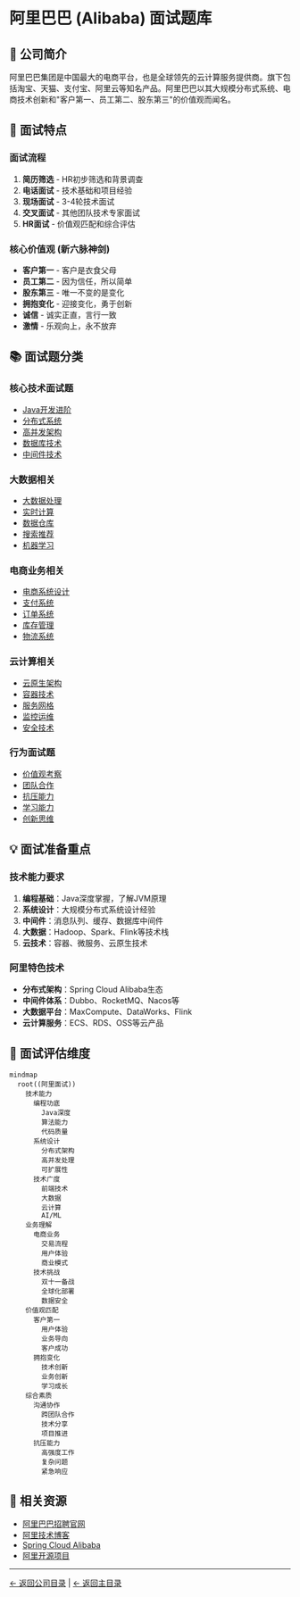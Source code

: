 # 阿里巴巴 (Alibaba) 面试题库

## 🏢 公司简介

阿里巴巴集团是中国最大的电商平台，也是全球领先的云计算服务提供商。旗下包括淘宝、天猫、支付宝、阿里云等知名产品。阿里巴巴以其大规模分布式系统、电商技术创新和"客户第一、员工第二、股东第三"的价值观而闻名。

## 📍 面试特点

### 面试流程
1. **简历筛选** - HR初步筛选和背景调查
2. **电话面试** - 技术基础和项目经验
3. **现场面试** - 3-4轮技术面试
4. **交叉面试** - 其他团队技术专家面试
5. **HR面试** - 价值观匹配和综合评估

### 核心价值观 (新六脉神剑)
- **客户第一** - 客户是衣食父母
- **员工第二** - 因为信任，所以简单
- **股东第三** - 唯一不变的是变化
- **拥抱变化** - 迎接变化，勇于创新
- **诚信** - 诚实正直，言行一致
- **激情** - 乐观向上，永不放弃

## 📚 面试题分类

### 核心技术面试题
- [Java开发进阶](./java-advanced.md)
- [分布式系统](./distributed-systems.md)
- [高并发架构](./high-concurrency.md)
- [数据库技术](./database-tech.md)
- [中间件技术](./middleware.md)

### 大数据相关
- [大数据处理](./big-data-processing.md)
- [实时计算](./real-time-computing.md)
- [数据仓库](./data-warehouse.md)
- [搜索推荐](./search-recommendation.md)
- [机器学习](./machine-learning.md)

### 电商业务相关
- [电商系统设计](./ecommerce-systems.md)
- [支付系统](./payment-systems.md)
- [订单系统](./order-systems.md)
- [库存管理](./inventory-management.md)
- [物流系统](./logistics-systems.md)

### 云计算相关
- [云原生架构](./cloud-native.md)
- [容器技术](./container-tech.md)
- [服务网格](./service-mesh.md)
- [监控运维](./monitoring-ops.md)
- [安全技术](./security-tech.md)

### 行为面试题
- [价值观考察](./culture-values.md)
- [团队合作](./teamwork.md)
- [抗压能力](./stress-handling.md)
- [学习能力](./learning-ability.md)
- [创新思维](./innovation.md)

## 💡 面试准备重点

### 技术能力要求
1. **编程基础**：Java深度掌握，了解JVM原理
2. **系统设计**：大规模分布式系统设计经验
3. **中间件**：消息队列、缓存、数据库中间件
4. **大数据**：Hadoop、Spark、Flink等技术栈
5. **云技术**：容器、微服务、云原生技术

### 阿里特色技术
- **分布式架构**：Spring Cloud Alibaba生态
- **中间件体系**：Dubbo、RocketMQ、Nacos等
- **大数据平台**：MaxCompute、DataWorks、Flink
- **云计算服务**：ECS、RDS、OSS等云产品

## 🎯 面试评估维度

```mermaid
mindmap
  root((阿里面试))
    技术能力
      编程功底
        Java深度
        算法能力
        代码质量
      系统设计
        分布式架构
        高并发处理
        可扩展性
      技术广度
        前端技术
        大数据
        云计算
        AI/ML
    业务理解
      电商业务
        交易流程
        用户体验
        商业模式
      技术挑战
        双十一备战
        全球化部署
        数据安全
    价值观匹配
      客户第一
        用户体验
        业务导向
        客户成功
      拥抱变化
        技术创新
        业务创新
        学习成长
    综合素质
      沟通协作
        跨团队合作
        技术分享
        项目推进
      抗压能力
        高强度工作
        复杂问题
        紧急响应
```

## 🔗 相关资源

- [阿里巴巴招聘官网](https://job.alibaba.com/)
- [阿里技术博客](https://developer.aliyun.com/)
- [Spring Cloud Alibaba](https://spring-cloud-alibaba-group.github.io/)
- [阿里开源项目](https://github.com/alibaba)

---
[← 返回公司目录](../README.md) | [← 返回主目录](../../../README.md) 